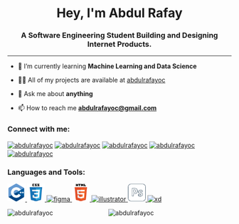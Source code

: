 <h1 align="center">Hey, I'm Abdul Rafay</h1>

<h3 align="center">A Software Engineering Student Building and Designing Internet Products.</h3>

<!-- <p target="blank"> <img src="https://komarev.com/ghpvc/?username=abdulrafayoc&label=Views&color=949494&style=flat" alt="abdulrafayoc" /> </p>

<p align="left"> <a href="https://github.com/ryo-ma/github-profile-trophy"><img src="https://github-profile-trophy.vercel.app/?username=abdulrafayoc" alt="abdulrafayoc" /></a> </p> 

<p target="blank"> <a href="https://twitter.com/abdulrafayoc" target="blank"><img src="https://img.shields.io/twitter/follow/abdulrafayoc?logo=twitter&style=for-the-badge" alt="abdulrafayoc" /></a> </p>-->
---
- 🔭 I’m currently learning **Machine Learning and Data Science**

<!-- - 🌱 I’m currently learning **C++ and Javascript** -->

<!-- - 🤝 I’m looking for help with **Bootstrapping a Saas Product** in future -->

- 👨‍💻 All of my projects are available at [abdulrafayoc](be.net/abdulrafayoc)

- 💬 Ask me about **anything**

- 📫 How to reach me **abdulrafayoc@gmail.com**

<h3 align="left">Connect with me:</h3>
<p align="left">
<a href="https://twitter.com/abdulrafayoc" target="blank"><img align="center" src="https://raw.githubusercontent.com/rahuldkjain/github-profile-readme-generator/master/src/images/icons/Social/twitter.svg" alt="abdulrafayoc" height="30" width="40" /></a>
<a href="https://linkedin.com/in/abdulrafayoc" target="blank"><img align="center" src="https://raw.githubusercontent.com/rahuldkjain/github-profile-readme-generator/master/src/images/icons/Social/linked-in-alt.svg" alt="abdulrafayoc" height="30" width="40" /></a>
<a href="https://instagram.com/abdulrafayoc" target="blank"><img align="center" src="https://raw.githubusercontent.com/rahuldkjain/github-profile-readme-generator/master/src/images/icons/Social/instagram.svg" alt="abdulrafayoc" height="30" width="40" /></a>
<a href="https://dribbble.com/abdulrafayoc" target="blank"><img align="center" src="https://raw.githubusercontent.com/rahuldkjain/github-profile-readme-generator/master/src/images/icons/Social/dribbble.svg" alt="abdulrafayoc" height="30" width="40" /></a>
<a href="https://www.behance.net/abdulrafayoc" target="blank"><img align="center" src="https://raw.githubusercontent.com/rahuldkjain/github-profile-readme-generator/master/src/images/icons/Social/behance.svg" alt="abdulrafayoc" height="30" width="40" /></a>
</p>

<h3 align="left">Languages and Tools:</h3>
<p align="left"> <a href="https://www.w3schools.com/cpp/" target="_blank" rel="noreferrer"> <img src="https://raw.githubusercontent.com/devicons/devicon/master/icons/cplusplus/cplusplus-original.svg" alt="cplusplus" width="40" height="40"/> </a> <a href="https://www.w3schools.com/css/" target="_blank" rel="noreferrer"> <img src="https://raw.githubusercontent.com/devicons/devicon/master/icons/css3/css3-original-wordmark.svg" alt="css3" width="40" height="40"/> </a> <a href="https://www.figma.com/" target="_blank" rel="noreferrer"> <img src="https://www.vectorlogo.zone/logos/figma/figma-icon.svg" alt="figma" width="40" height="40"/> </a> <a href="https://www.w3.org/html/" target="_blank" rel="noreferrer"> <img src="https://raw.githubusercontent.com/devicons/devicon/master/icons/html5/html5-original-wordmark.svg" alt="html5" width="40" height="40"/> </a> <a href="https://www.adobe.com/in/products/illustrator.html" target="_blank" rel="noreferrer"> <img src="https://www.vectorlogo.zone/logos/adobe_illustrator/adobe_illustrator-icon.svg" alt="illustrator" width="40" height="40"/> </a> <a href="https://www.photoshop.com/en" target="_blank" rel="noreferrer"> <img src="https://raw.githubusercontent.com/devicons/devicon/master/icons/photoshop/photoshop-line.svg" alt="photoshop" width="40" height="40"/> </a> <a href="https://www.adobe.com/products/xd.html" target="_blank" rel="noreferrer"> <img src="https://cdn.worldvectorlogo.com/logos/adobe-xd.svg" alt="xd" width="40" height="40"/> </a> </p>

<p><img align="left" src="https://github-readme-stats.vercel.app/api/top-langs?username=abdulrafayoc&show_icons=true&theme=dark&locale=en&layout=compact" alt="abdulrafayoc" width="40%" /></p>
<p><img align="right" src="https://github-readme-streak-stats.herokuapp.com/?user=abdulrafayoc&theme=dark" alt="abdulrafayoc" width="55%" /></p>
<!-- <p>&nbsp;<img align="center" src="https://github-readme-stats.vercel.app/api?username=abdulrafayoc&show_icons=true&theme=dark&cache_seconds=1800&locale=en" alt="abdulrafayoc" width="40%" /></p> -->

